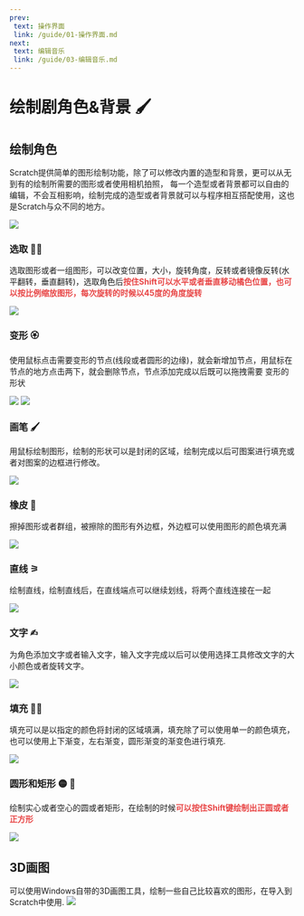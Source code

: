 ```yaml
---
prev:
 text: 操作界面
 link: /guide/01-操作界面.md
next:
 text: 编辑音乐 
 link: /guide/03-编辑音乐.md
---
```

# 绘制剧角色&背景 🖌️

## 绘制角色

Scratch提供简单的图形绘制功能，除了可以修改内置的造型和背景，更可以从无到有的绘制所需要的图形或者使用相机拍照，
每一个造型或者背景都可以自由的编辑，不会互相影响，绘制完成的造型或者背景就可以与程序相互搭配使用，这也是Scratch与众不同的地方。

![](/Snipaste_2023-08-16_10-31-04.png)

### 选取 🤏🏿
选取图形或者一组图形，可以改变位置，大小，旋转角度，反转或者镜像反转(水平翻转，垂直翻转)，选取角色后<b style='color:#E84545'>按住Shift可以水平或者垂直移动橘色位置，也可以按比例缩放图形，每次旋转的时候以45度的角度旋转</b>

![](/costumes-08.gif)

### 变形 🏵︎
使用鼠标点击需要变形的节点(线段或者圆形的边缘)，就会新增加节点，用鼠标在节点的地方点击两下，就会删除节点，节点添加完成以后既可以拖拽需要
变形的形状

![](/costumes-13.gif)
![](/costumes-15.gif)

### 画笔 🖌︎
用鼠标绘制图形，绘制的形状可以是封闭的区域，绘制完成以后可图案进行填充或者对图案的边框进行修改。

![](/costumes-09.gif)

### 橡皮 📙
擦掉图形或者群组，被擦除的图形有外边框，外边框可以使用图形的颜色填充满

![](/costumes-16.gif)

### 直线 ⚞
绘制直线，绘制直线后，在直线端点可以继续划线，将两个直线连接在一起

![](/costumes-11.gif)

### 文字 ✍︎
为角色添加文字或者输入文字，输入文字完成以后可以使用选择工具修改文字的大小颜色或者旋转文字。

![](/costumes-17.gif)
### 填充 🧑‍🎨
填充可以是以指定的颜色将封闭的区域填满，填充除了可以使用单一的颜色填充，也可以使用上下渐变，左右渐变，圆形渐变的渐变色进行填充.

![](/costumes-10.gif)
### 圆形和矩形 🟡 🔷
绘制实心或者空心的圆或者矩形，在绘制的时候<b style='color:#E84545'>可以按住Shift键绘制出正圆或者正方形</b>

![](/costumes-12.gif)

## 3D画图
可以使用Windows自带的3D画图工具，绘制一些自己比较喜欢的图形，在导入到Scratch中使用.
![](/Snipaste_2023-08-16_12-01-58.png)
